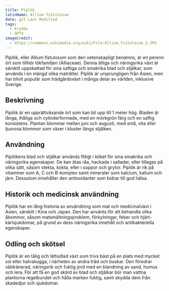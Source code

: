 ```yaml
---
title: Piplök
latinName: Allium fistulosum
date: git Last Modified
tags:
  - krydda
  - GPT4
imageCredit:
  - https://commons.wikimedia.org/wiki/File:Allium_fistulosum_2.JPG
---
```


Piplök, eller Allium fistulosum som den vetenskapligt benämns, är en perenn ört som tillhör lökfamiljen (Alliaceae). Denna ätliga och näringsrika växt är särskilt uppskattad för sina saftiga och smakrika blad och stjälkar, som används i en mängd olika maträtter. Piplök är ursprungligen från Asien, men har blivit populär som trädgårdsväxt i många delar av världen, inklusive Sverige.

## Beskrivning

Piplök är en upprättväxande ört som kan bli upp till 1 meter hög. Bladen är långa, ihåliga och cylinderformade, med en mörkgrön färg och en saftig konsistens. Plantan blommar mellan juni och augusti, med små, vita eller ljusrosa blommor som växer i kluster längs stjälken.

## Användning

Piplökens blad och stjälkar används flitigt i köket för sina smakrika och näringsrika egenskaper. De kan ätas råa, hackade i sallader, eller tillagas på olika sätt, såsom stekta, kokta, eller i soppor och grytor. Piplök är rik på vitaminer som A, C och B-komplex samt mineraler som kalcium, kalium och järn. Dessutom innehåller den antioxidanter som bidrar till god hälsa.

## Historik och medicinsk användning

Piplök har en lång historia av användning som mat och medicinalväxt i Asien, särskilt i Kina och Japan. Den har använts för att behandla olika åkommor, såsom matsmältningsproblem, förkylningar, feber och hjärt-kärlsjukdomar, på grund av dess näringsrika innehåll och antibakteriella egenskaper.

## Odling och skötsel

Piplök är en tålig och lättodlad växt som trivs bäst på en plats med mycket sol eller halvskugga, i närheten av andra träd och buskar. Den föredrar väldränerad, näringsrik och fuktig jord med en blandning av sand, humus och lera. För att få en god skörd av blad och stjälkar bör man vattna plantorna regelbundet och hålla marken fuktig, samt skydda dem från skadedjur och sjukdomar.
